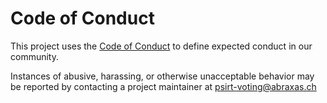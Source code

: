 # Code of Conduct
 
This project uses the [Code of Conduct](https://github.com/abraxas-labs/voting-stimmregister-docs/blob/main/CODE_OF_CONDUCT.md) to define expected conduct in our community.

Instances of abusive, harassing, or otherwise unacceptable behavior may be reported by contacting a project maintainer at psirt-voting@abraxas.ch